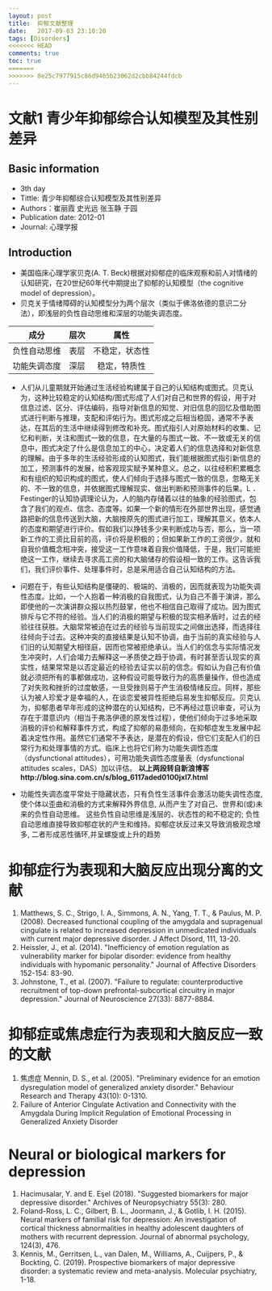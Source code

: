 ```yaml
---
layout: post
title:  抑郁文献整理
date:   2017-09-03 23:10:20
tags: [Disorders]
<<<<<<< HEAD
comments: true
toc: true
=======
>>>>>>> 8e25c7977915c86d9465b23062d2cbb84244fdcb
---
```


# 文献1 青少年抑郁综合认知模型及其性别差异

## Basic information
* 3th day
* Tittle: 青少年抑郁综合认知模型及其性别差异
* Authors：崔丽霞 史光远 张玉静 于园
* Publication date: 2012-01
* Journal: 心理学报

## Introduction

* 美国临床心理学家贝克(A. T. Beck)根据对抑郁症的临床观察和前人对情绪的认知研究，在20世纪60年代中期提出了抑郁的认知模型（the cognitive model of depression）。
* 贝克关于情绪障碍的认知模型分为两个层次（类似于佛洛依德的意识二分法），即浅层的负性自动思维和深层的功能失调态度。

| 成分         | 层次 |      属性    |
| ------------ | ----:|:-----------:|
| 负性自动思维 | 表层 | 不稳定，状态性 |
| 功能失调态度 | 深层 |  稳定，特质性  |

* 人们从儿童期就开始通过生活经验构建属于自己的认知结构或图式。贝克认为，这种比较稳定的认知结构/图式形成了人们对自己和世界的假设，用于对信息过滤、区分、评估编码，指导对新信息的知觉、对旧信息的回忆及借助图式进行判断与推理，支配和评佑行为。图式形成之后相当稳固，通常不予表达，在其后的生活中继续得到修改和补充。图式指引人对原始材料的收集、记忆和判断，关注和图式一致的信息，在大量的与图式一致、不一致或无关的信息中，图式决定了什么是信息加工的中心，决定着人们的信息选择和对新信息的理解。由于多年的生活经验形成的认知图式，我们能根据图式指引新信息的加工，预测事件的发展，给客观现实赋予某种意义。总之，以往经积积累概念和有组织的知识构成的图式，使人们倾向于选择与图式一致的信息，忽略无关的、不一致的信息，并依据图式理解现实、做出判断和预测事件的后果。L ．Festinger的认知协调理论认为，人的脑内存储着以往的抽象的经验图式，包含了我们的观点、信念、态度等。如果一个新的情形在外部世界出现，感觉通路把新的信息传送到大脑，大脑按原先的图式进行加工，理解其意义，依本人的态度和期望进行评价。假如我们以挣钱多少来判断成功与否，那么，当一项新工作的工资比目前的高，评价将是积极的；但如果新工作的工资很少，就和自我价值概念相冲突，接受这一工作意味着自我价值降低，于是，我们可能拒绝这一工作，继续去寻求高工资的和大脑储存的假设相一致的工作。这告诉我们，我们评价事件、处理事件时，总是采用适合自己认知结构的方法。
*  问题在于，有些认知结构是僵硬的、极端的、消极的，因而就表现为功能失调性态度。比如，一个人抱着一种消极的自我图式，认为自己不善于演讲，那么即使他的一次演讲群众报以热烈鼓掌，他也不相信自己取得了成功。因为图式排斥与它不符的经验。当人们的消极的期望与积极的现实相矛盾时，过去的经验往往获胜。大脑常常被迫在过去的经验与当前现实之间做出选择，而选择往往倾向于过去。这种冲突的直接结果是认知不协调，由于当前的真实经验与人们旧的认知期望大相径庭，因而也常被拒绝承认。当人们的信念与实际情况发生冲突时，人们会竭力去解释这一矛质使之趋于协调，有时甚至否认现实的真实性，结果常常是以否定最近的经验去证实以前的信念。假如认为自己有价值就必须把所有的事都做成功，这种假设可能导致行为的高质量操作，但也造成了对失败和挫折的过度敏感，一旦受挫则易于产生消极情绪反应。同样，那些认为被人珍爱才是幸福的人，在谈恋爱被异性拒绝后易发生抑郁反应。贝克认为，抑郁患者早年形成的这种潜在的认知结构，已不再经过意识审查，可认为存在于潜意识内（相当于弗洛伊德的原发性过程），使他们倾向于过多地采取消极的评价和解释事件方式，构成了抑郁的易患倾向，在抑郁症发生发展中起着决定性作用。虽然它们通常不予表达，是潜在的假设，但它们支配人们的日常行为和处理事情的方式。临床上也将它们称为功能失调性态度（dysfunctional attitudes），可用功能失调性态度量表（dysfunctional attitudes scales，DAS）加以评估。
**以上两段转自新浪博客http://blog.sina.com.cn/s/blog_6117aded0100jxl7.html**

* 功能性失调态度平常处于隐藏状态，只有负性生活事件会激活功能失调性态度, 使个体以歪曲和消极的方式来解释外界信息, 从而产生了对自己、世界和(或)未来的负性自动思维。 这些负性自动思维是浅层的、状态性的和不稳定的; 负性自动思维直接导致抑郁症状的产生和维持。抑郁症状反过来又导致消极观念增多, 二者形成恶性循环,并呈螺旋或上升的趋势

# 抑郁症行为表现和大脑反应出现分离的文献

1. Matthews, S. C., Strigo, I. A., Simmons, A. N., Yang, T. T., &
Paulus, M. P. (2008). Decreased functional coupling of the
amygdala and supragenual cingulate is related to increased
depression in unmedicated individuals with current major
depressive disorder. J Affect Disord, 111, 13-20. 
2. Heissler, J., et al. (2014). "Inefficiency of emotion regulation as vulnerability marker for bipolar disorder: evidence from healthy individuals with hypomanic personality." Journal of Affective Disorders 152-154: 83-90.
3. Johnstone, T., et al. (2007). "Failure to regulate: counterproductive recruitment of top-down prefrontal-subcortical circuitry in major depression." Journal of Neuroscience 27(33): 8877-8884.

# 抑郁症或焦虑症行为表现和大脑反应一致的文献

1. 焦虑症 Mennin, D. S., et al. (2005). "Preliminary evidence for an emotion dysregulation model of generalized anxiety disorder." Behaviour Research and Therapy 43(10): 0-1310.
2. Failure of Anterior Cingulate Activation and Connectivity with
the Amygdala During Implicit Regulation of Emotional
Processing in Generalized Anxiety Disorder

# Neural or biological markers for depression

1. Hacimusalar, Y. and E. Eşel (2018). "Suggested biomarkers for major depressive disorder." Archives of Neuropsychiatry 55(3): 280.
2. Foland-Ross, L. C., Gilbert, B. L., Joormann, J., & Gotlib, I. H. (2015). Neural markers of familial risk for depression: An investigation of cortical thickness abnormalities in healthy adolescent daughters of mothers with recurrent depression. Journal of abnormal psychology, 124(3), 476.
3. Kennis, M., Gerritsen, L., van Dalen, M., Williams, A., Cuijpers, P., & Bockting, C. (2019). Prospective biomarkers of major depressive disorder: a systematic review and meta-analysis. Molecular psychiatry, 1-18.